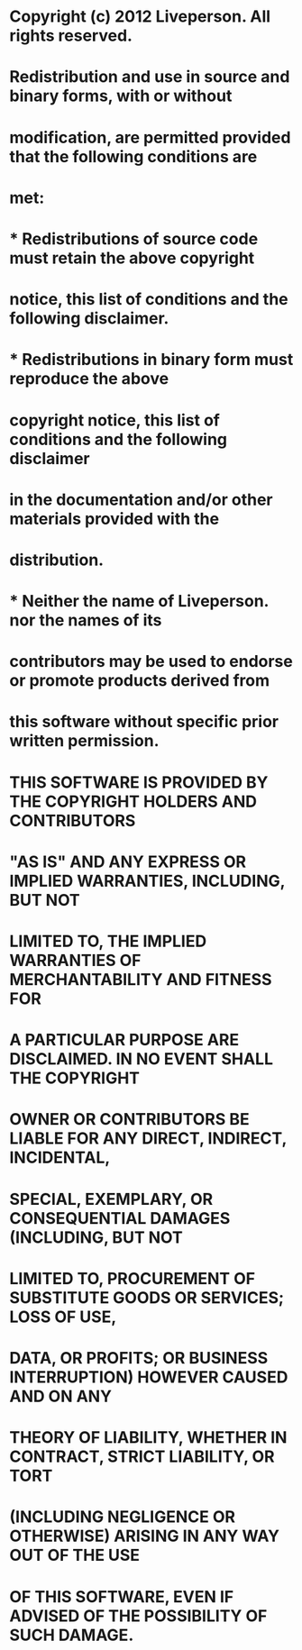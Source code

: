 # Copyright (c) 2012 Liveperson. All rights reserved.
#
# Redistribution and use in source and binary forms, with or without
# modification, are permitted provided that the following conditions are
# met:
#
#   * Redistributions of source code must retain the above copyright
# notice, this list of conditions and the following disclaimer.
#   * Redistributions in binary form must reproduce the above
# copyright notice, this list of conditions and the following disclaimer
# in the documentation and/or other materials provided with the
# distribution.
#   * Neither the name of Liveperson. nor the names of its
# contributors may be used to endorse or promote products derived from
# this software without specific prior written permission.
# 
# THIS SOFTWARE IS PROVIDED BY THE COPYRIGHT HOLDERS AND CONTRIBUTORS
# "AS IS" AND ANY EXPRESS OR IMPLIED WARRANTIES, INCLUDING, BUT NOT
# LIMITED TO, THE IMPLIED WARRANTIES OF MERCHANTABILITY AND FITNESS FOR
# A PARTICULAR PURPOSE ARE DISCLAIMED. IN NO EVENT SHALL THE COPYRIGHT
# OWNER OR CONTRIBUTORS BE LIABLE FOR ANY DIRECT, INDIRECT, INCIDENTAL,
# SPECIAL, EXEMPLARY, OR CONSEQUENTIAL DAMAGES (INCLUDING, BUT NOT
# LIMITED TO, PROCUREMENT OF SUBSTITUTE GOODS OR SERVICES; LOSS OF USE,
# DATA, OR PROFITS; OR BUSINESS INTERRUPTION) HOWEVER CAUSED AND ON ANY
# THEORY OF LIABILITY, WHETHER IN CONTRACT, STRICT LIABILITY, OR TORT
# (INCLUDING NEGLIGENCE OR OTHERWISE) ARISING IN ANY WAY OUT OF THE USE
# OF THIS SOFTWARE, EVEN IF ADVISED OF THE POSSIBILITY OF SUCH DAMAGE.


